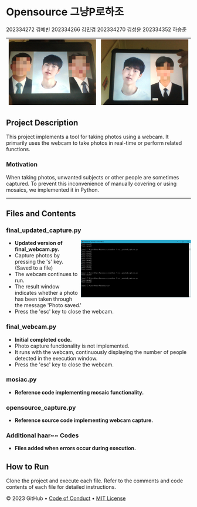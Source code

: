 # Opensource 그냥P로하조

202334272 김예빈 202334266 김민겸  202334270 김성윤 202334352 하승준

![](https://github.com/yebin0523/OpenSource/blob/main/photo/example_1.jpg) |![](https://github.com/yebin0523/OpenSource/blob/main/photo/example_2.jpg )
--- | --- | 

## Project Description

This project implements a tool for taking photos using a webcam. It primarily uses the webcam to take photos in real-time or perform related functions.

### Motivation

When taking photos, unwanted subjects or other people are sometimes captured. To prevent this inconvenience of manually covering or using mosaics, we implemented it in Python.

---

## Files and Contents

### final_updated_capture.py

<img src="https://github.com/yebin0523/OpenSource/blob/main/photo/final_updated_capture_Execution_result.png?raw=true" width = "300px" align = "right">

- **Updated version of final_webcam.py.**
- Capture photos by pressing the 's' key. (Saved to a file)
- The webcam continues to run.
- The result window indicates whether a photo has been taken through the message 'Photo saved.'
- Press the 'esc' key to close the webcam.

### final_webcam.py

- **Initial completed code.**
- Photo capture functionality is not implemented.
- It runs with the webcam, continuously displaying the number of people detected in the execution window.
- Press the 'esc' key to close the webcam.

### mosiac.py

- **Reference code implementing mosaic functionality.**

### opensource_capture.py

- **Reference source code implementing webcam capture.**

### Additional haar~~ Codes

- **Files added when errors occur during execution.**



## How to Run

Clone the project and execute each file. Refer to the comments and code contents of each file for detailed instructions.

&copy; 2023 GitHub &bull; [Code of Conduct](https://www.contributor-covenant.org/version/2/1/code_of_conduct/code_of_conduct.md) &bull; [MIT License](https://gh.io/mit)
